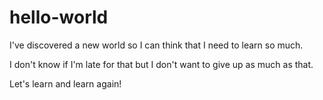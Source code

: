 # hello-world

I've discovered a new world so I can think that I need to learn so much. 

I don't know if I'm late for that but I don't want to give up as much as that.

Let's learn and learn again!
